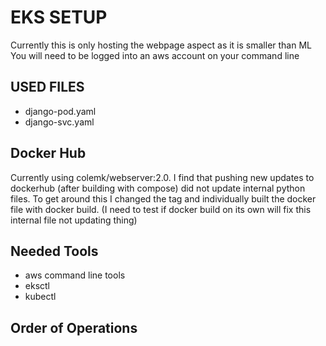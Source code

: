 # EKS SETUP

Currently this is only hosting the webpage aspect as it is smaller than ML
You will need to be logged into an aws account on your command line

## USED FILES
- django-pod.yaml
- django-svc.yaml

## Docker Hub

Currently using colemk/webserver:2.0. I find that pushing new updates to dockerhub (after building with compose) did not update internal python files. To get around this I changed the tag and individually built the docker file with docker build. (I need to test if docker build on its own will fix this internal file not updating thing)

## Needed Tools
- aws command line tools
- eksctl
- kubectl

## Order of Operations

